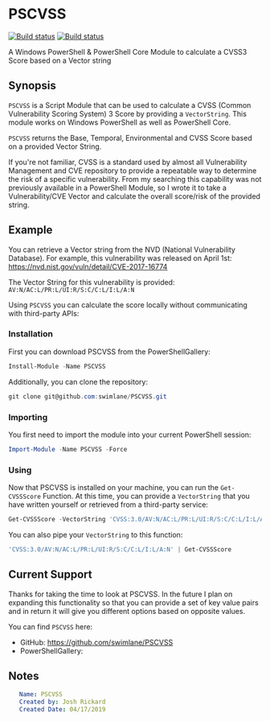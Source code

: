 # PSCVSS

[![Build status](https://ci.appveyor.com/api/projects/status/tla2jbf1yqa8qtpu?svg=true)](https://ci.appveyor.com/project/joshswimlane/pscvss)
[![Build status](https://ci.appveyor.com/api/projects/status/tla2jbf1yqa8qtpu/branch/master?svg=true)](https://ci.appveyor.com/project/joshswimlane/pscvss/branch/master)

A Windows PowerShell & PowerShell Core Module to calculate a CVSS3 Score based on a Vector string

## Synopsis

`PSCVSS` is a Script Module that can be used to calculate a CVSS (Common Vulnerability Scoring System) 3 Score by providing a `VectorString`.  This module works on Windows PowerShell as well as PowerShell Core.

`PSCVSS` returns the Base, Temporal, Environmental and CVSS Score based on a provided Vector String.

If you're not familiar, CVSS is a standard used by almost all Vulnerability Management and CVE repository to provide a repeatable way to determine the risk of a specific vulnerability.  From my searching this capability was not previously available in a PowerShell Module, so I wrote it to take a Vulnerability/CVE Vector and calculate the overall score/risk of the provided string.

## Example

You can retrieve a Vector string from the NVD (National Vulnerability Database).  For example, this vulnerability was released on April 1st: https://nvd.nist.gov/vuln/detail/CVE-2017-16774

The Vector String for this vulnerability is provided: `AV:N/AC:L/PR:L/UI:R/S:C/C:L/I:L/A:N`

Using `PSCVSS` you can calculate the score locally without communicating with third-party APIs:

### Installation

First you can download PSCVSS from the PowerShellGallery:

```powershell
Install-Module -Name PSCVSS
```

Additionally, you can clone the repository:

```powershell
git clone git@github.com:swimlane/PSCVSS.git
```

### Importing

You first need to import the module into your current PowerShell session:

```powershell
Import-Module -Name PSCVSS -Force
```

### Using

Now that PSCVSS is installed on your machine, you can run the `Get-CVSSScore` Function.  At this time, you can provide a `VectorString` that you have written yourself or retrieved from a third-party service:

```powershell
Get-CVSSScore -VectorString 'CVSS:3.0/AV:N/AC:L/PR:L/UI:R/S:C/C:L/I:L/A:N'
```

You can also pipe your `VectorString` to this function:

```powershell
'CVSS:3.0/AV:N/AC:L/PR:L/UI:R/S:C/C:L/I:L/A:N' | Get-CVSSScore
```

## Current Support

Thanks for taking the time to look at PSCVSS.  In the future I plan on expanding this functionality so that you can provide a set of key value pairs and in return it will give you different options based on opposite values.

You can find `PSCVSS` here:

* GitHub: https://github.com/swimlane/PSCVSS
* PowerShellGallery: 


## Notes
```yaml
   Name: PSCVSS
   Created by: Josh Rickard
   Created Date: 04/17/2019
```